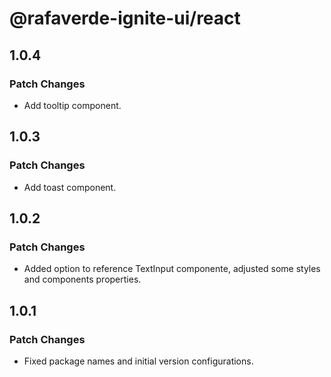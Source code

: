 # @rafaverde-ignite-ui/react

## 1.0.4

### Patch Changes

- Add tooltip component.

## 1.0.3

### Patch Changes

- Add toast component.

## 1.0.2

### Patch Changes

- Added option to reference TextInput componente, adjusted some styles and components properties.

## 1.0.1

### Patch Changes

- Fixed package names and initial version configurations.
